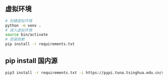
## 虚拟环境
```sh
# 创建虚拟环境
python -m venv .
# 进入虚拟环境
source bin/activate
# 安装依赖
pip install -r requirements.txt
```

## pip install 国内源
```sh
pip3 install -r requirements.txt -i https://pypi.tuna.tsinghua.edu.cn/simple
```
